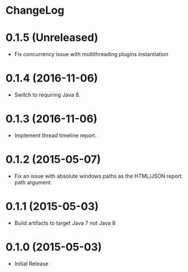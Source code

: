 ChangeLog
=====================

0.1.5 (Unreleased)
=====================
* Fix concurrency issue with multithreading plugins instantiation

0.1.4 (2016-11-06)
=====================
* Switch to requiring Java 8.

0.1.3 (2016-11-06)
=====================
* Implement thread timeline report.

0.1.2 (2015-05-07)
=====================
* Fix an issue with absolute windows paths as the HTML/JSON report path argument.

0.1.1 (2015-05-03)
=====================
* Build artifacts to target Java 7 not Java 8

0.1.0 (2015-05-03)
=====================
* Initial Release
